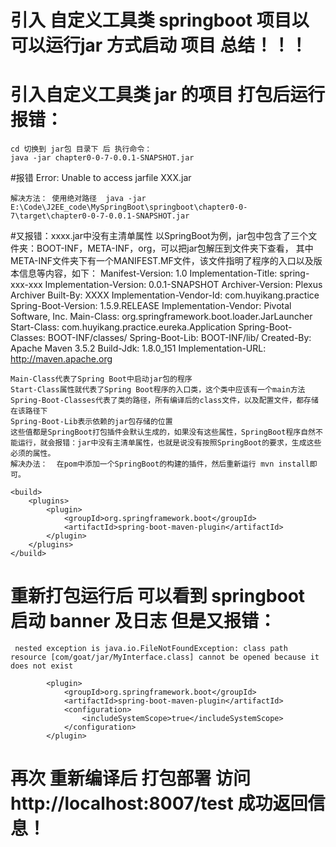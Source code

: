 # 引入 自定义工具类  springboot 项目以 可以运行jar 方式启动 项目  总结！！！

# 引入自定义工具类 jar 的项目 打包后运行报错：
    cd 切换到 jar包 目录下 后 执行命令：
    java -jar chapter0-0-7-0.0.1-SNAPSHOT.jar
    
#报错 Error: Unable to access jarfile XXX.jar
    
    解决方法： 使用绝对路径  java -jar E:\Code\J2EE_code\MySpringBoot\springboot\chapter0-0-7\target\chapter0-0-7-0.0.1-SNAPSHOT.jar
    
#又报错：xxxx.jar中没有主清单属性
    以SpringBoot为例，jar包中包含了三个文件夹：BOOT-INF，META-INF，org，可以把jar包解压到文件夹下查看，
    其中META-INF文件夹下有一个MANIFEST.MF文件，该文件指明了程序的入口以及版本信息等内容，如下：
        Manifest-Version: 1.0
        Implementation-Title: spring-xxx-xxx
        Implementation-Version: 0.0.1-SNAPSHOT
        Archiver-Version: Plexus Archiver
        Built-By: XXXX
        Implementation-Vendor-Id: com.huyikang.practice
        Spring-Boot-Version: 1.5.9.RELEASE
        Implementation-Vendor: Pivotal Software, Inc.
        Main-Class: org.springframework.boot.loader.JarLauncher
        Start-Class: com.huyikang.practice.eureka.Application
        Spring-Boot-Classes: BOOT-INF/classes/
        Spring-Boot-Lib: BOOT-INF/lib/
        Created-By: Apache Maven 3.5.2
        Build-Jdk: 1.8.0_151
        Implementation-URL: http://maven.apache.org

    Main-Class代表了Spring Boot中启动jar包的程序
    Start-Class属性就代表了Spring Boot程序的入口类，这个类中应该有一个main方法
    Spring-Boot-Classes代表了类的路径，所有编译后的class文件，以及配置文件，都存储在该路径下
    Spring-Boot-Lib表示依赖的jar包存储的位置
    这些值都是SpringBoot打包插件会默认生成的，如果没有这些属性，SpringBoot程序自然不能运行，就会报错：jar中没有主清单属性，也就是说没有按照SpringBoot的要求，生成这些必须的属性。
    解决办法：  在pom中添加一个SpringBoot的构建的插件，然后重新运行 mvn install即可。

    <build>
        <plugins>
            <plugin>
                <groupId>org.springframework.boot</groupId>
                <artifactId>spring-boot-maven-plugin</artifactId>
            </plugin>
        </plugins>
    </build>
    
    
    
# 重新打包运行后 可以看到 springboot 启动 banner 及日志  但是又报错：
     nested exception is java.io.FileNotFoundException: class path resource [com/goat/jar/MyInterface.class] cannot be opened because it does not exist
     
            <plugin>
                <groupId>org.springframework.boot</groupId>
                <artifactId>spring-boot-maven-plugin</artifactId>
                <configuration>
                    <includeSystemScope>true</includeSystemScope>
                </configuration>
            </plugin>
            
# 再次 重新编译后  打包部署 访问 http://localhost:8007/test   成功返回信息！ 